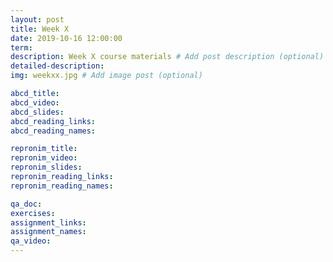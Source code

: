 ```yaml
---
layout: post
title: Week X
date: 2019-10-16 12:00:00
term:
description: Week X course materials # Add post description (optional)
detailed-description:
img: weekxx.jpg # Add image post (optional)

abcd_title:
abcd_video:
abcd_slides:
abcd_reading_links:
abcd_reading_names:

repronim_title:
repronim_video:
repronim_slides:
repronim_reading_links:
repronim_reading_names:

qa_doc:
exercises:
assignment_links:
assignment_names:
qa_video:
---
```


